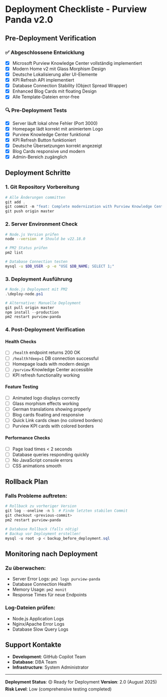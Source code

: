 # Deployment Checkliste - Purview Panda v2.0

## Pre-Deployment Verification

### ✅ Abgeschlossene Entwicklung
- [x] Microsoft Purview Knowledge Center vollständig implementiert
- [x] Modern Home v2 mit Glass Morphism Design
- [x] Deutsche Lokalisierung aller UI-Elemente
- [x] KPI Refresh API implementiert
- [x] Database Connection Stability (Object Spread Wrapper)
- [x] Enhanced Blog Cards mit floating Design
- [x] Alle Template-Dateien error-free

### 🔍 Pre-Deployment Tests
- [x] Server läuft lokal ohne Fehler (Port 3000)
- [x] Homepage lädt korrekt mit animiertem Logo
- [x] Purview Knowledge Center funktional
- [x] KPI Refresh Button funktioniert
- [x] Deutsche Übersetzungen korrekt angezeigt
- [x] Blog Cards responsive und modern
- [x] Admin-Bereich zugänglich

## Deployment Schritte

### 1. Git Repository Vorbereitung
```powershell
# Alle Änderungen committen
git add .
git commit -m "feat: Complete modernization with Purview Knowledge Center and Home v2"
git push origin master
```

### 2. Server Environment Check
```bash
# Node.js Version prüfen
node --version  # Should be v22.18.0

# PM2 Status prüfen
pm2 list

# Database Connection testen
mysql -u $DB_USER -p -e "USE $DB_NAME; SELECT 1;"
```

### 3. Deployment Ausführung
```powershell
# Node.js Deployment mit PM2
.\deploy-node.ps1

# Alternative: Manuelle Deployment
git pull origin master
npm install --production
pm2 restart purview-panda
```

### 4. Post-Deployment Verification

#### Health Checks
- [ ] `/health` endpoint returns 200 OK
- [ ] `/health?deep=1` DB connection successful
- [ ] Homepage loads with modern design
- [ ] `/purview` Knowledge Center accessible
- [ ] KPI refresh functionality working

#### Feature Testing
- [ ] Animated logo displays correctly
- [ ] Glass morphism effects working
- [ ] German translations showing properly
- [ ] Blog cards floating and responsive
- [ ] Quick Link cards clean (no colored borders)
- [ ] Purview KPI cards with colored borders

#### Performance Checks
- [ ] Page load times < 2 seconds
- [ ] Database queries responding quickly
- [ ] No JavaScript console errors
- [ ] CSS animations smooth

## Rollback Plan

### Falls Probleme auftreten:
```powershell
# Rollback zu vorheriger Version
git log --oneline -n 5  # Finde letzten stabilen Commit
git checkout <previous-commit>
pm2 restart purview-panda

# Database Rollback (falls nötig)
# Backup vor Deployment erstellen!
mysql -u root -p < backup_before_deployment.sql
```

## Monitoring nach Deployment

### Zu überwachen:
- Server Error Logs: `pm2 logs purview-panda`
- Database Connection Health
- Memory Usage: `pm2 monit`
- Response Times für neue Endpoints

### Log-Dateien prüfen:
- Node.js Application Logs
- Nginx/Apache Error Logs
- Database Slow Query Logs

## Support Kontakte

- **Development**: GitHub Copilot Team
- **Database**: DBA Team
- **Infrastructure**: System Administrator

---

**Deployment Status**: 🟡 Ready for Deployment
**Version**: 2.0 (August 2025)
**Risk Level**: Low (comprehensive testing completed)
